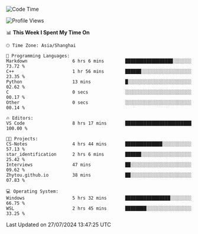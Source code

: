 <!--START_SECTION:waka-->
![Code Time](http://img.shields.io/badge/Code%20Time-1%2C868%20hrs%2057%20mins-blue)

![Profile Views](http://img.shields.io/badge/Profile%20Views-5-blue)

📊 **This Week I Spent My Time On** 

```text
🕑︎ Time Zone: Asia/Shanghai

💬 Programming Languages: 
Markdown                 6 hrs 6 mins        ██████████████████░░░░░░░   73.72 % 
C++                      1 hr 56 mins        ██████░░░░░░░░░░░░░░░░░░░   23.35 % 
Python                   13 mins             █░░░░░░░░░░░░░░░░░░░░░░░░   02.62 % 
C                        0 secs              ░░░░░░░░░░░░░░░░░░░░░░░░░   00.17 % 
Other                    0 secs              ░░░░░░░░░░░░░░░░░░░░░░░░░   00.14 % 

🔥 Editors: 
VS Code                  8 hrs 17 mins       █████████████████████████   100.00 % 

🐱‍💻 Projects: 
CS-Notes                 4 hrs 44 mins       ██████████████░░░░░░░░░░░   57.13 % 
star_identification      2 hrs 6 mins        ██████░░░░░░░░░░░░░░░░░░░   25.42 % 
Interviews               47 mins             ██░░░░░░░░░░░░░░░░░░░░░░░   09.62 % 
Zhytou.github.io         38 mins             ██░░░░░░░░░░░░░░░░░░░░░░░   07.83 % 

💻 Operating System: 
Windows                  5 hrs 32 mins       █████████████████░░░░░░░░   66.75 % 
WSL                      2 hrs 45 mins       ████████░░░░░░░░░░░░░░░░░   33.25 % 
```


 Last Updated on 27/07/2024 13:47:25 UTC
<!--END_SECTION:waka-->